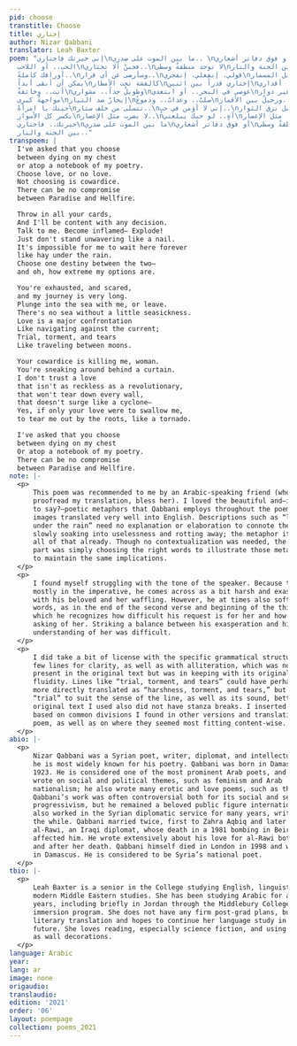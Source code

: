 ```yaml
---
pid: choose
transtitle: Choose
title: إختاري
author: Nizar Qabbani
translator: Leah Baxter
poem: "إني خيرتك فاختاري\nما بين الموت على صدري.. \nأو فوق دفاتر أشعاري..\nإختاري
  الحب.. أو اللاحب\nفجبنٌ ألا تختاري..\nلا توجد منطقةٌ وسطى\nما بين الجنة والنار..\nإرمي
  أوراقك كاملةً..\nوسأرضى عن أي قرار..\nقولي. إنفعلي. إنفجري\nلا تقفي مثل المسمار..\nلا
  يمكن أن أبقى أبداً\nكالقشة تحت الأمطار\nإختاري قدراً بين اثنين\nوما أعنفها أقداري..\nمرهقةٌ
  أنت.. وخائفةٌ\nوطويلٌ جداً.. مشواري\nغوصي في البحر.. أو ابتعدي\nلا بحرٌ من غير دوار..\nالحب
  مواجهةٌ كبرى\nإبحارٌ ضد التيار\nصلبٌ.. وعذابٌ.. ودموعٌ\nورحيلٌ بين الأقمار..\nيقتلني
  جبنك يا امرأةً\nتتسلى من خلف ستار..\nإني لا أؤمن في حبٍ..\nلا يحمل نزق الثوار..\nلا
  يكسر كل الأسوار\nلا يضرب مثل الإعصار..\nآهٍ.. لو حبك يبلعني\nيقلعني.. مثل الإعصار..\nإني
  خيرتك.. فاختاري\nما بين الموت على صدري\nأو فوق دفاتر أشعاري\nلا توجد منطقةٌ وسطى\nما
  بين الجنة والنار.."
transpoem: |
  I've asked that you choose
  between dying on my chest
  or atop a notebook of my poetry.
  Choose love, or no love.
  Not choosing is cowardice.
  There can be no compromise
  between Paradise and Hellfire.

  Throw in all your cards,
  And I'll be content with any decision.
  Talk to me. Become inflamed— Explode!
  Just don't stand unwavering like a nail.
  It's impossible for me to wait here forever
  like hay under the rain.
  Choose one destiny between the two—
  and oh, how extreme my options are.

  You're exhausted, and scared,
  and my journey is very long.
  Plunge into the sea with me, or leave.
  There's no sea without a little seasickness.
  Love is a major confrontation
  Like navigating against the current;
  Trial, torment, and tears
  Like‬ traveling between moons.‬

  Your cowardice is killing me, woman.
  You're sneaking around behind a curtain.
  I don't trust a love
  that isn't as reckless as a revolutionary,
  that won't tear down every wall,
  that doesn't surge like a cyclone—
  Yes, if only your love were to swallow me,
  to tear me out by the roots, like a tornado.

  I've asked that you choose
  between dying on my chest
  Or atop a notebook of my poetry.
  There can be no compromise
  between Paradise and Hellfire.
note: |-
  <p>
      This poem was recommended to me by an Arabic-speaking friend (who also
      proofread my translation, bless her). I loved the beautiful and—is it silly
      to say?—poetic metaphors that Qabbani employs throughout the poem. These
      images translated very well into English. Descriptions such as “like hay
      under the rain” need no explanation or elaboration to connote the sense of
      slowly soaking into uselessness and rotting away; the metaphor itself does
      all of that already. Though no contextualization was needed, the tricky
      part was simply choosing the right words to illustrate those metaphors and
      to maintain the same implications.
  </p>
  <p>
      I found myself struggling with the tone of the speaker. Because the poem is
      mostly in the imperative, he comes across as a bit harsh and exasperated
      with his beloved and her waffling. However, he at times also softens his
      words, as in the end of the second verse and beginning of the third, in
      which he recognizes how difficult his request is for her and how much he is
      asking of her. Striking a balance between his exasperation and his
      understanding of her was difficult.
  </p>
  <p>
      I did take a bit of license with the specific grammatical structures of a
      few lines for clarity, as well as with alliteration, which was not quite as
      present in the original text but was in keeping with its original lyrical
      fluidity. Lines like “trial, torment, and tears” could have perhaps been
      more directly translated as “harshness, torment, and tears,” but I found
      “trial” to suit the sense of the line, as well as its sound, better. The
      original text I used also did not have stanza breaks. I inserted these
      based on common divisions I found in other versions and translations of the
      poem, as well as on where they seemed most fitting content-wise.
  </p>
abio: |-
  <p>
      Nizar Qabbani was a Syrian poet, writer, diplomat, and intellectual, though
      he is most widely known for his poetry. Qabbani was born in Damascus in
      1923. He is considered one of the most prominent Arab poets, and often
      wrote on social and political themes, such as feminism and Arab
      nationalism; he also wrote many erotic and love poems, such as this one.
      Qabbani’s work was often controversial both for its social and sexual
      progressivism, but he remained a beloved public figure internationally. He
      also worked in the Syrian diplomatic service for many years, writing all
      the while. Qabbani married twice, first to Zahra Aqbiq and later to Balqis
      al-Rawi, an Iraqi diplomat, whose death in a 1981 bombing in Beirut deeply
      affected him. He wrote extensively about his love for al-Rawi both before
      and after her death. Qabbani himself died in London in 1998 and was buried
      in Damascus. He is considered to be Syria’s national poet.
  </p>
tbio: |-
  <p>
      Leah Baxter is a senior in the College studying English, linguistics, and
      modern Middle Eastern studies. She has been studying Arabic for about four
      years, including briefly in Jordan through the Middlebury College language
      immersion program. She does not have any firm post-grad plans, but loves
      literary translation and hopes to continue her language study in the
      future. She loves reading, especially science fiction, and using postcards
      as wall decorations.
  </p>
language: Arabic
year: 
lang: ar
image: none
origaudio: 
translaudio: 
edition: '2021'
order: '06'
layout: poempage
collection: poems_2021
---
```

